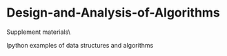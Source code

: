 # Design-and-Analysis-of-Algorithms
Supplement materials\\

Ipython examples of data structures and algorithms
